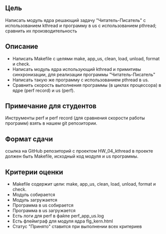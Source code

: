## Цель
Написать модуль ядра решающий задачу "Читатель-Писатель" с использованием kthread и программу в us с использованием pthread;
сравнить их производительность


## Описание

- Написать Makefile с целями make, app_us, clean, load, unload, format и check.
- Написать модуль ядра использующий kthread и примитивы синхронизации, для реализации программы "Читатель-Писатель"
- Написать такую же программу с использованием pthread в us.
- Сравнить скорость выполнения программы (в циклах процессора) в ядре (perf record) и us (perf).

## Примечание для студентов

Инструменты perf и perf record (для сравнения скорости работы программ) взять в нашем git репозитории.

## Формат сдачи

ссылка на GitHub репозиторий с проектом HW_04_kthread в проекте должен быть Makefile, исходный код модуля и us программы.


## Критерии оценки
- Makefile содержит цели: make, app_us, clean, load, unload, format и check.
- Модуль собирается
- Модуль загружается
- Программа в us собирается
- Программа в us загружается
- Есть логи для perf в файле perf_app_us.log
- Есть флеймграф для модуля ядра flg_kern.html
- Статус "Принято" ставится при выполнении всех критериев
